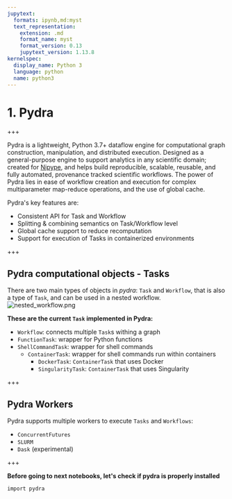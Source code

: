 ```yaml
---
jupytext:
  formats: ipynb,md:myst
  text_representation:
    extension: .md
    format_name: myst
    format_version: 0.13
    jupytext_version: 1.13.8
kernelspec:
  display_name: Python 3
  language: python
  name: python3
---
```


# 1. Pydra

+++

Pydra is a lightweight, Python 3.7+ dataflow engine for computational graph construction, manipulation, and distributed execution.
Designed as a general-purpose engine to support analytics in any scientific domain; created for [Nipype](https://github.com/nipy/nipype), and helps build reproducible, scalable, reusable, and fully automated, provenance tracked scientific workflows.
The power of Pydra lies in ease of workflow creation 
and execution for complex multiparameter map-reduce operations, and the use of global cache.

Pydra's key features are:
- Consistent API for Task and Workflow
- Splitting & combining semantics on Task/Workflow level
- Global cache support to reduce recomputation
- Support for execution of Tasks in containerized environments

+++

## Pydra computational objects - Tasks
There are two main types of objects in *pydra*: `Task` and `Workflow`, that is also a type of `Task`, and can be used in a nested workflow.
![nested_workflow.png](../figures/nested_workflow.png)



**These are the current `Task` implemented in Pydra:**
- `Workflow`: connects multiple `Task`s withing a graph
- `FunctionTask`: wrapper for Python functions
- `ShellCommandTask`: wrapper for shell commands
    - `ContainerTask`: wrapper for shell commands run within containers
      - `DockerTask`: `ContainerTask` that uses Docker
      - `SingularityTask`: `ContainerTask` that uses Singularity


+++

## Pydra Workers
Pydra supports multiple workers to execute `Tasks` and `Workflows`:
- `ConcurrentFutures`
- `SLURM`
- `Dask` (experimental)

+++

**Before going to next notebooks, let's check if pydra is properly installed**

```{code-cell} ipython3
import pydra
```
